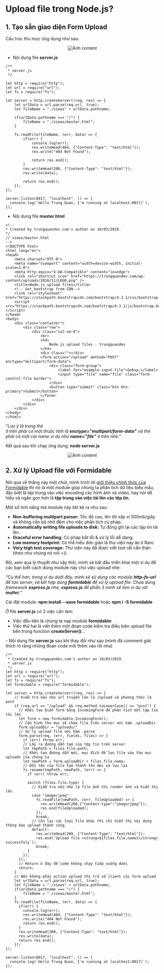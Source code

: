 # Upload file trong Node.js?
##  1. Tạo sẵn giao diện Form Upload
Cấu trúc thư mục ứng dụng như sau:
<p align="center">
    <img alt="Ảnh content" src="./images/nodejs-3.jpg" />
</p>

*   Nội dung file **server.js**
```
/**
 * server.js
 */

let http = require("http");
let url = require("url");
let fs = require("fs");

let server = http.createServer((req, res) => {
    let urlData = url.parse(req.url, true);
    let fileName = "./views" + urlData.pathname;

    if(urlData.pathname === "/") {
        fileName = "./views/master.html";
    }

    fs.readFile(fileName, (err, data) => {
        if(err) {
            console.log(err);
            res.writeHead(404, {"Content-Type": "text/html"});
            res.write("404 Not Found");

            return res.end();
        }
        res.writeHead(200, {"Content-Type": "text/html"});
        res.write(data);

        return res.end();
    });
});

server.listen(8017, "localhost", () => {
  console.log(`Hello Trung Quan, I'm running at localhost:8017/`);
});
```
*  Nội dung file **master.html**
```
<!--
* Created by trungquandev.com's author on 10/03/2019.
*/
// views/master.html
-->
<!DOCTYPE html>
<html lang="en">
<head>
    <meta charset="UTF-8">
    <meta name="viewport" content="width=device-width, initial-scale=1.0">
    <meta http-equiv="X-UA-Compatible" content="ie=edge">
    <link rel="shortcut icon" href="https://trungquandev.com/wp-content/uploads/2016/11/LOGO.png" />
    <title>Node.js upload files</title>
    <!-- Get bootstrap from CDN-->
    <link rel="stylesheet" href="https://stackpath.bootstrapcdn.com/bootstrap/4.3.1/css/bootstrap.min.css">
    <script src="https://stackpath.bootstrapcdn.com/bootstrap/4.3.1/js/bootstrap.bundle.min.js"></script>
</head>
<body>
    <div class="container">
        <div class="row">
            <div class="col-sm-8">
                <br>
                <h4>
                    Node.js upload files - trungquandev
                </h4>
                <div class=""></div>
                <form action="/upload" method="POST" enctype="multipart/form-data">
                    <div class="form-group">
                        <label for="example-input-file">&nbsp;</label>
                        <input type="file" name="file" class="form-control-file border">
                    </div>
                    <button type="submit" class="btn btn-primary">Submit</button>
                </form>
            </div>
        </div>
    </div>
</body>
</html>
```

_“Lưu ý là trong thẻ \
 ở trên phải có một thuộc tính là **enctype=”multipart/form-data”** và thẻ \
 phải có một cái name ví dụ như **name=”file”** ở trên nhé.”_

Kết quả sau khi chạy ứng dụng: **node server.js**
<p align="center">
    <img alt="Ảnh content" src="./images/nodejs-upload-files-trungquandev-01.png" />
</p>

## 2. Xử lý Upload file với Formidable
Nói qua về thằng này một chút, mình trích lời [giới thiệu chính thức của Formidable](https://www.npmjs.com/package/formidable) thì nó là một module giúp chúng ta phân tích dữ liệu biểu mẫu, đặc biệt là tập trung vào việc encoding các hình ảnh và video, hay nói dễ hiểu và ngắn gọn hơn là **tập trung vào việc tải lên các tệp tin.**

Một số tính năng mà module này liệt kê ra như sau:

*   **Non-buffering multipart parser:** Tốc độ cao, lên tới xấp xỉ 500mb/giây và không cần bộ nhớ đệm cho việc phân tích cú pháp.
*   **Automatically writing file uploads to disk:** Tự động ghi lại các tập tin tải lên.
*   **Graceful error handling:** Cú pháp bắt lỗi & xử lý lỗi dễ dàng.
*   **Low memory footprint:** Có thể hiểu đơn giản là thư viện này ăn ít Ram.
*   **Very high test coverage:** Thư viện này đã được viết test rất cẩn thận (theo như chúng nó nói =))


Rồi, xem qua lý thuyết như vậy thôi, mình sẽ bắt đầu triển khai một ví dụ để các bạn biết cách dùng module này cho việc upload nhé:

_“Cụ thể hơn, trong ví dụ dưới đây, mình sẽ sử dụng các module **http-fs-url** để tạo server, và kết hợp dùng **formidable** để xử lý upload file. Chưa dùng framework **express.js** nhé, **express.js** để phần 3 mình sẽ làm ví dụ với **multer**.”_

Cài đặt module: **npm install --save formidable** hoặc **npm i -S formidable**

Ở file **server.js** có 2 việc cần làm:

*   Việc đầu tiên là chúng ta nạp module **formidable**:
*   Việc thứ hai là viết thêm một đoạn code kiểm tra điều kiện upload file bên trong function **createServer()**…

– Nội dung file **server.js** sau khi thay đổi như sau (mình đã comment giải thích rõ ràng những đoạn code mới thêm vào rồi nha)
```
/**
 * Created by trungquandev.com's author on 10/03/2019.
 * server.js
 */
let http = require("http");
let url = require("url");
let fs = require("fs");
let formidable = require("formidable");

let server = http.createServer((req, res) => {
    // Kiểm tra nếu như url truyền lên là /upload và phương thức là post
    if (req.url == "/upload" && req.method.toLowerCase() == "post") {
      // Khởi tạo biến form bằng IncomingForm để phân tích một tập tin tải lên
      let form = new formidable.IncomingForm();
      // Cấu hình thư mục sẽ chứa file trên server với hàm .uploadDir
      form.uploadDir = "uploads/"
      // Xử lý upload file với hàm .parse
      form.parse(req, (err, fields, files) => {
        if (err) throw err;
        // Lấy ra đường dẫn tạm của tệp tin trên server
        let tmpPath = files.file.path;
        // Khởi tạo đường dẫn mới, mục đích để lưu file vào thư mục uploads của chúng ta
        let newPath = form.uploadDir + files.file.name;
        // Đổi tên của file tạm thành tên mới và lưu lại
        fs.rename(tmpPath, newPath, (err) => {
          if (err) throw err;

          switch (files.file.type) {
            // Kiểm tra nếu như là file ảnh thì render ảnh và hiển thị lên.
            case "image/jpeg":
              fs.readFile(newPath, (err, fileUploaded) => {
                res.writeHead(200,{"Content-type":"image/jpeg"});
                res.end(fileUploaded);
              });
              break;
            // Còn lại các loại file khác thì chỉ hiển thị nội dung thông báo upload thành công.
            default:
              res.writeHead(200, {"Content-Type": "text/html"});
              res.end(`Upload file <strong>${files.file.name}</strong> successfuly`);
              break;
          }
        });
      });
      // Return ở đây để code không chạy tiếp xuống dưới
      return;
    }
    // Nếu không phải action upload thì trả về client cái form upload
    let urlData = url.parse(req.url, true);
    let fileName = "./views" + urlData.pathname;
    if(urlData.pathname === "/") {
        fileName = "./views/master.html";
    }
    fs.readFile(fileName, (err, data) => {
      if(err) {
        console.log(err);
        res.writeHead(404, {"Content-Type": "text/html"});
        res.write("404 Not Found");
        return res.end();
      }
      res.writeHead(200, {"Content-Type": "text/html"});
      res.write(data);
      return res.end();
    });
});

server.listen(8017, "localhost", () => {
  console.log(`Hello Trung Quan, I'm running at localhost:8017/`);
});
```

